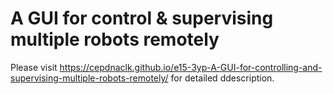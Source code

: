 
# A GUI for control & supervising multiple robots remotely

Please visit https://cepdnaclk.github.io/e15-3yp-A-GUI-for-controlling-and-supervising-multiple-robots-remotely/ for detailed ddescription.
